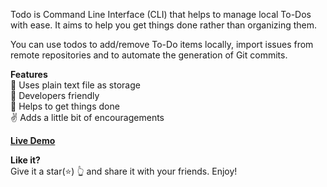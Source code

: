 Todo is Command Line Interface (CLI) that helps to manage local To-Dos with ease. It aims to help you get things done rather than organizing them.

You can use todos to add/remove To-Do items locally, import issues from remote repositories and to automate the generation of Git commits. 

<b>Features</b>
<br>📖 Uses plain text file as storage
<br>🙌 Developers friendly
<br>🚀 Helps to get things done
<br>✌️ Adds a little bit of encouragements

<a href="https://todos11-list.netlify.app/"><b>Live Demo</b></a>

<b>Like it?</b>
<br>Give it a star(⭐) 👆 and share it with your friends. Enjoy!
